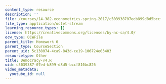 ```yaml
---
content_type: resource
description: ''
file: /courses/14-382-econometrics-spring-2017/c503938707edb899d8d5bccf810bc826_Democracy-v4.R
file_type: application/octet-stream
learning_resource_types: []
license: https://creativecommons.org/licenses/by-nc-sa/4.0/
ocw_type: OCWFile
parent_title: Homework 6
parent_type: CourseSection
parent_uid: 5c138074-4ca9-843d-ce19-106724e03403
resourcetype: Other
title: Democracy-v4.R
uid: c5039387-07ed-b899-d8d5-bccf810bc826
video_metadata:
  youtube_id: null
---
```

